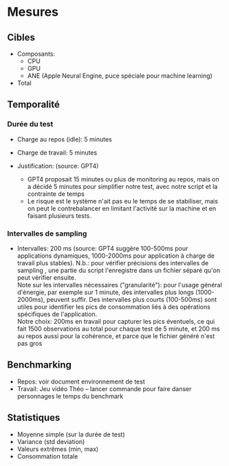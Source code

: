 # Mesures

## Cibles
- Composants:
  - CPU
  - GPU
  - ANE (Apple Neural Engine, puce spéciale pour machine learning)
- Total

## Temporalité
### Durée du test
- Charge au repos (idle): 5 minutes
- Charge de travail: 5 minutes

- Justification: (source: GPT4)
  - GPT4 proposait 15 minutes ou plus de monitoring au repos, mais on a décidé 5 minutes pour simplifier notre test, avec notre script et la contrainte de temps
  - Le risque est le système n'ait pas eu le temps de se stabiliser, mais on peut le contrebalancer en limitant l'activité sur la machine et en faisant plusieurs tests. 

 ### Intervalles de sampling
- Intervalles: 200 ms (source: GPT4 suggère 100-500ms pour applications dynamiques, 1000-2000ms pour application à charge de travail plus stables). N.b.: pour vérifier précisions des intervalles de sampling , une partie du script l'enregistre dans un fichier séparé qu'on peut vérifier ensuite.
<br>Note sur les intervalles nécessaires ("granularité"):
pour l'usage général d'énergie, par exemple sur 1 minute, des intervalles plus longs (1000-2000ms), peuvent suffir. Des intervalles plus courts (100-500ms) sont utiles pour identifier les pics de consommation liés à des opérations spécifiques de l'application.
<br>Notre choix: 200ms en travail pour capturer les pics éventuels, ce qui fait 1500 observations au total pour chaque test de 5 minute, et 200 ms au repos aussi pour la cohérence, et parce que le fichier généré n'est pas gros

## Benchmarking
- Repos: voir document environnement de test
- Travail: Jeu vidéo Théo – lancer commande pour faire danser personnages le temps du benchmark

## Statistiques
- Moyenne simple (sur la durée de test)
- Variance (std deviation)
- Valeurs extrêmes (min, max)
- Consommation totale
